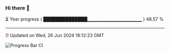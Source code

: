 ### Hi there 👋

⏳ Year progress { ██████████████▁▁▁▁▁▁▁▁▁▁▁▁▁▁▁▁ } 48.57 %

---

⏰ Updated on Wed, 26 Jun 2024 18:12:23 GMT

![Progress Bar CI](https://github.com/code-lakshay/GitHub-Actions-Demo/workflows/Progress%20Bar%20CI/badge.svg)
